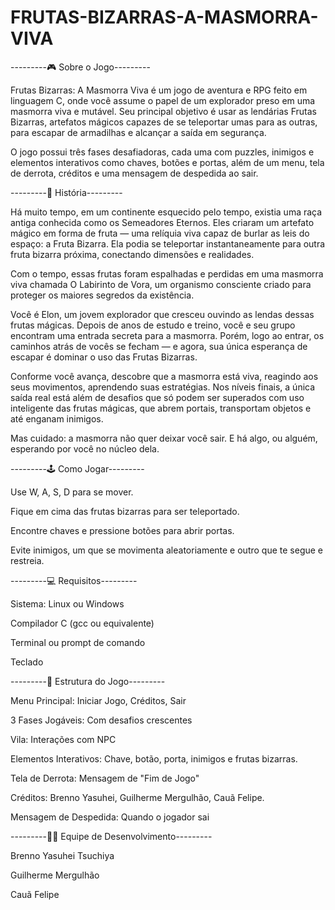 # FRUTAS-BIZARRAS-A-MASMORRA-VIVA

---------🎮 Sobre o Jogo---------

Frutas Bizarras: A Masmorra Viva é um jogo de aventura e RPG feito em linguagem C, onde você assume o papel de um explorador preso em uma masmorra viva e mutável. Seu principal objetivo é usar as lendárias Frutas Bizarras, artefatos mágicos capazes de se teleportar umas para as outras, para escapar de armadilhas e alcançar a saída em segurança.

O jogo possui três fases desafiadoras, cada uma com puzzles, inimigos e elementos interativos como chaves, botões e portas, além de um menu, tela de derrota, créditos e uma mensagem de despedida ao sair.

---------📖 História---------

Há muito tempo, em um continente esquecido pelo tempo, existia uma raça antiga conhecida como os Semeadores Eternos. Eles criaram um artefato mágico em forma de fruta — uma relíquia viva capaz de burlar as leis do espaço: a Fruta Bizarra. Ela podia se teleportar instantaneamente para outra fruta bizarra próxima, conectando dimensões e realidades.

Com o tempo, essas frutas foram espalhadas e perdidas em uma masmorra viva chamada O Labirinto de Vora, um organismo consciente criado para proteger os maiores segredos da existência.

Você é Elon, um jovem explorador que cresceu ouvindo as lendas dessas frutas mágicas. Depois de anos de estudo e treino, você e seu grupo encontram uma entrada secreta para a masmorra. Porém, logo ao entrar, os caminhos atrás de vocês se fecham — e agora, sua única esperança de escapar é dominar o uso das Frutas Bizarras.

Conforme você avança, descobre que a masmorra está viva, reagindo aos seus movimentos, aprendendo suas estratégias. Nos níveis finais, a única saída real está além de desafios que só podem ser superados com uso inteligente das frutas mágicas, que abrem portais, transportam objetos e até enganam inimigos.

Mas cuidado: a masmorra não quer deixar você sair. E há algo, ou alguém, esperando por você no núcleo dela.

---------🕹️ Como Jogar---------

Use W, A, S, D para se mover.

Fique em cima das frutas bizarras para ser teleportado.

Encontre chaves e pressione botões para abrir portas.

Evite inimigos, um que se movimenta aleatoriamente e outro que te segue e restreia.

---------💻 Requisitos---------

Sistema: Linux ou Windows

Compilador C (gcc ou equivalente)

Terminal ou prompt de comando

Teclado

---------🧱 Estrutura do Jogo---------

Menu Principal: Iniciar Jogo, Créditos, Sair

3 Fases Jogáveis: Com desafios crescentes

Vila: Interações com NPC

Elementos Interativos: Chave, botão, porta, inimigos e frutas bizarras.

Tela de Derrota: Mensagem de "Fim de Jogo"

Créditos: Brenno Yasuhei, Guilherme Mergulhão, Cauã Felipe.

Mensagem de Despedida: Quando o jogador sai

---------👨‍💻 Equipe de Desenvolvimento---------

Brenno Yasuhei Tsuchiya

Guilherme Mergulhão

Cauã Felipe
